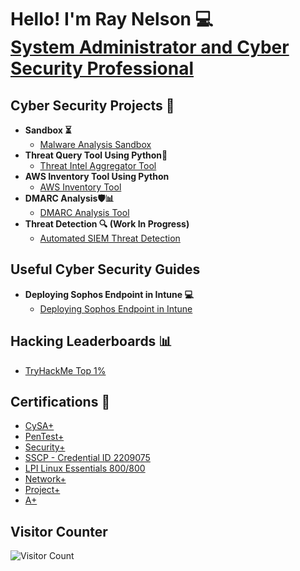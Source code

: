 <h1>Hello! I'm Ray Nelson 💻<br/><a href="https://www.linkedin.com/in/raynelso">System Administrator and Cyber Security Professional</a></h1>

<h2>Cyber Security Projects 📁</h2>

- <b>Sandbox ⏳ </b>
  - [Malware Analysis Sandbox](https://github.com/raydnel/malware-analysis-sandbox)
- <b>Threat Query Tool Using Python📑 </b>
  - [Threat Intel Aggregator Tool](https://github.com/raydnel/threat_intel_aggregator)
- <b>AWS Inventory Tool Using Python</b>
  - [AWS Inventory Tool](https://github.com/raydnel/aws_inventory_tool)
- <b>DMARC Analysis🛡️📊</b>
  - [DMARC Analysis Tool](https://github.com/raydnel/dmarc_analysis_tool)
- <b>Threat Detection 🔍 (Work In Progress) </b>
  - [Automated SIEM Threat Detection](https://github.com/raydnel/ASTD)

<h2>Useful Cyber Security Guides</h2>

- <b> Deploying Sophos Endpoint in Intune  💻 </b>
  - [Deploying Sophos Endpoint in Intune](https://github.com/raydnel/sophos_intune_deploy)

<h2>Hacking Leaderboards 📊</h2>

- [TryHackMe Top 1%](https://tryhackme.com/p/raydud)

<h2>Certifications 🔨 </h2>

- [CySA+](https://www.credly.com/badges/b6255f6b-3988-4e40-a9b0-af24d5f43c63/linked_in_profile)
- [PenTest+](https://credly.com/badges/ad71c63d-d8b3-4266-9d6d-bd73c1fd246f/linked_in_profile)
- [Security+](https://www.credly.com/badges/d332c594-cc4d-41e0-9c31-c7db6eccd118/linked_in_profile)
- [SSCP - Credential ID 2209075](https://github.com/raydnel/raydnel)
- [LPI Linux Essentials 800/800](https://cs.lpi.org/caf/Xamman/certification/verify/LPI000616129/n77eprbfck)
- [Network+](https://www.credly.com/badges/28b3c518-21ee-4969-ab7c-d51483b9b2c2/linked_in_profile)
- [Project+](https://www.credly.com/badges/81eb81ac-c673-41ef-a793-06056a1854ca/linked_in_profile)
- [A+](https://www.credly.com/badges/8e514bdb-118b-4be6-8fcc-516e6ff6133c/linked_in_profile)

<h2>Visitor Counter</h2>

![Visitor Count](https://profile-counter.glitch.me/raydnel/count.svg)
